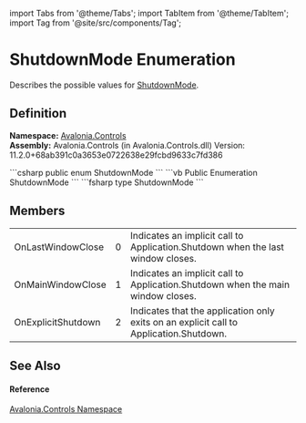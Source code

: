 import Tabs from '@theme/Tabs'; 
import TabItem from '@theme/TabItem'; 
import Tag from '@site/src/components/Tag'; 

# ShutdownMode Enumeration


Describes the possible values for <a href="P_Avalonia_Controls_ApplicationLifetimes_IClassicDesktopStyleApplicationLifetime_ShutdownMode">ShutdownMode</a>.



## Definition
**Namespace:** <a href="N_Avalonia_Controls">Avalonia.Controls</a>  
**Assembly:** Avalonia.Controls (in Avalonia.Controls.dll) Version: 11.2.0+68ab391c0a3653e0722638e29fcbd9633c7fd386

<Tabs groupId="api-code-preview">
<TabItem value="csharp" label="C#">
```csharp
public enum ShutdownMode
```
</TabItem>
<TabItem value="vb" label="VB">
```vb
Public Enumeration ShutdownMode
```
</TabItem>
<TabItem value="fsharp" label="F#">
```fsharp
type ShutdownMode
```
</TabItem>
</Tabs>



## Members
<table>
<tr>
<td>OnLastWindowClose</td>
<td>0</td>
<td>Indicates an implicit call to Application.Shutdown when the last window closes.</td>
</tr>
<tr>
<td>OnMainWindowClose</td>
<td>1</td>
<td>Indicates an implicit call to Application.Shutdown when the main window closes.</td>
</tr>
<tr>
<td>OnExplicitShutdown</td>
<td>2</td>
<td>Indicates that the application only exits on an explicit call to Application.Shutdown.</td>
</tr>
</table>

## See Also


#### Reference
<a href="N_Avalonia_Controls">Avalonia.Controls Namespace</a>  
